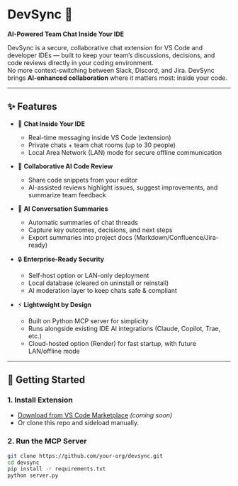# DevSync 🔗  
**AI-Powered Team Chat Inside Your IDE**

DevSync is a secure, collaborative chat extension for VS Code and developer IDEs — built to keep your team’s discussions, decisions, and code reviews directly in your coding environment.  
No more context-switching between Slack, Discord, and Jira. DevSync brings **AI-enhanced collaboration** where it matters most: inside your code.

---

## ✨ Features
- 💬 **Chat Inside Your IDE**  
  - Real-time messaging inside VS Code (extension)  
  - Private chats + team chat rooms (up to 30 people)  
  - Local Area Network (LAN) mode for secure offline communication  

- 🤝 **Collaborative AI Code Review**  
  - Share code snippets from your editor  
  - AI-assisted reviews highlight issues, suggest improvements, and summarize team feedback  

- 🧠 **AI Conversation Summaries**  
  - Automatic summaries of chat threads  
  - Capture key outcomes, decisions, and next steps  
  - Export summaries into project docs (Markdown/Confluence/Jira-ready)  

- 🔒 **Enterprise-Ready Security**  
  - Self-host option or LAN-only deployment  
  - Local database (cleared on uninstall or reinstall)  
  - AI moderation layer to keep chats safe & compliant  

- ⚡ **Lightweight by Design**  
  - Built on Python MCP server for simplicity  
  - Runs alongside existing IDE AI integrations (Claude, Copilot, Trae, etc.)  
  - Cloud-hosted option (Render) for fast startup, with future LAN/offline mode  

---

## 🚀 Getting Started

### 1. Install Extension
- [Download from VS Code Marketplace](#) *(coming soon)*  
- Or clone this repo and sideload manually.

### 2. Run the MCP Server
```bash
git clone https://github.com/your-org/devsync.git
cd devsync
pip install -r requirements.txt
python server.py
```
